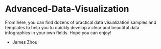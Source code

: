 # Advanced-Data-Visualization
From here, you can find dozens of practical data visualization samples and templates to help you to quickly develop a clear and beautiful data infographics in your own fields. 
Hope you can enjoy!

- James Zhou
